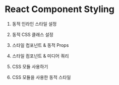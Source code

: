 # React Component Styling

1. 동적 인라인 스타일 설정

2. 동적 CSS 클래스 설정

3. 스타일 컴포넌트 & 동적 Props

4. 스타일 컴포넌트 & 미디어 쿼리

5. CSS 모듈 사용하기

6. CSS 모듈을 사용한 동적 스타일
